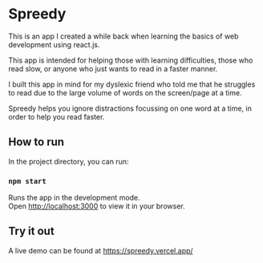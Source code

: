 # Spreedy
This is an app I created a while back when learning the basics of web development using react.js. 

This app is intended for helping those with learning difficulties, those who read slow, or anyone who just wants to read in a faster manner.

I built this app in mind for my dyslexic friend who told me that he struggles to read due to the large volume of words on the screen/page at a time.

Spreedy helps you ignore distractions focussing on one word at a time, in order to help you read faster.

## How to run

In the project directory, you can run:

### `npm start`

Runs the app in the development mode.\
Open [http://localhost:3000](http://localhost:3000) to view it in your browser.

## Try it out

A live demo can be found at https://spreedy.vercel.app/
